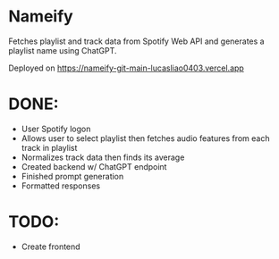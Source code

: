 # Nameify

Fetches playlist and track data from Spotify Web API and generates a playlist name using ChatGPT.

Deployed on https://nameify-git-main-lucasliao0403.vercel.app

# DONE: 
- User Spotify logon
- Allows user to select playlist then fetches audio features from each track in playlist
- Normalizes track data then finds its average
- Created backend w/ ChatGPT endpoint
- Finished prompt generation
- Formatted responses
  
# TODO:
- Create frontend

  
